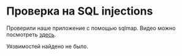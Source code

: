 # Проверка на SQL injections

Проверили наше приложение с помощью sqlmap. Видео можно посмотреть [здесь](https://asciinema.org/a/InhkUEsMxmHrbZnKTQVSusdRk).

Уязвимостей найдено не было.

